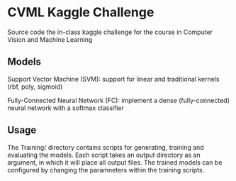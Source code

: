# CVML Kaggle Challenge
Source code the in-class kaggle challenge for the course in Computer Vision and Machine Learning

## Models
Support Vector Machine (SVM): support for linear and traditional kernels (rbf, poly, sigmoid)

Fully-Connected Neural Network (FC): implement a dense (fully-connected) neural network with a softmax classifier

## Usage
The Training/ directory contains scripts for generating, training and evaluating the models. Each script takes an output directory as an argument, in which it will place all output files. The trained models can be configured by changing the paramneters within the training scripts.

